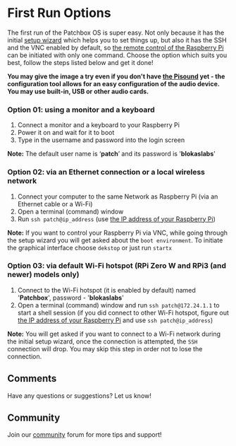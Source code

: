 # First Run Options

The first run of the Patchbox OS is super easy. Not only because it has the initial [setup wizard](SetupWizard.md) which helps you to set things up, but also it has the SSH and the VNC enabled by default, so [the remote control of the Raspberry Pi](RemoteControl.md) can be initiated with only one command. Choose the option which suits you best, follow the steps listed below and get it done!

**You may give the image a try even if you don't have <a href="https://blokas.io/pisound/" target="_blank">the Pisound</a> yet - the configuration tool allows for an easy configuration of the audio device. You may use built-in, USB or other audio cards.**

### Option 01: using a monitor and a keyboard

1. Connect a monitor and a keyboard to your Raspberry Pi
2. Power it on and wait for it to boot
3. Type in the username and password into the login screen

**Note:** The default user name is ‘**patch**’ and its password is '**blokaslabs**'

### Option 02: via an Ethernet connection or a local wireless network

1. Connect your computer to the same Network as Raspberry Pi (via an Ethernet cable or a Wi-Fi)
2. Open a terminal (command) window
3. Run `ssh patch@ip_address` (use [the IP address of your Raspberry Pi](FindTheIP.md))

**Note:** If you want to control your Raspberry Pi via VNC, while going through the setup wizard you will get asked about the `boot environment`. To initiate the graphical interface choose `dekstop` or just run `startx`

### Option 03: via default Wi-Fi hotspot (RPi Zero W and RPi3 (and newer) models only)

1. Connect to the Wi-Fi hotspot (it is enabled by default) named '**Patchbox**', password - '**blokaslabs**'
2. Open a terminal (command) window and run `ssh patch@172.24.1.1` to start a shell session (if you did connect to other Wi-Fi hotspot, figure out [the IP address of your Raspberry Pi](FindTheIP.md) and use `ssh patch@ip_address`)

**Note:** You will get asked if you want to connect to a Wi-Fi network during the initial setup wizard, once the connection is attempted, the `SSH` connection will drop. You may skip this step in order not to lose the connection.

## Comments

Have any questions or suggestions? Let us know!

## Community

Join our <a href = "https://community.blokas.io/" target="_blank">community</a> forum for more tips and support! 